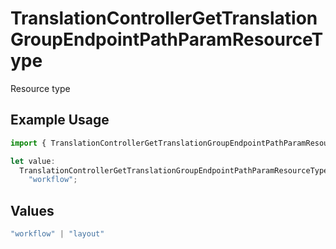 # TranslationControllerGetTranslationGroupEndpointPathParamResourceType

Resource type

## Example Usage

```typescript
import { TranslationControllerGetTranslationGroupEndpointPathParamResourceType } from "@novu/api/models/operations";

let value:
  TranslationControllerGetTranslationGroupEndpointPathParamResourceType =
    "workflow";
```

## Values

```typescript
"workflow" | "layout"
```